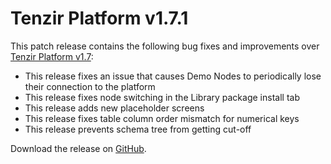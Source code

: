 # Tenzir Platform v1.7.1

This patch release contains the following bug fixes and improvements over [Tenzir Platform v1.7](https://github.com/tenzir/platform/releases/tag/v1.7.0):

* This release fixes an issue that causes Demo Nodes to periodically lose their connection to the platform
* This release fixes node switching in the Library package install tab
* This release adds new placeholder screens
* This release fixes table column order mismatch for numerical keys
* This release prevents schema tree from getting cut-off

Download the release on [GitHub](https://github.com/tenzir/platform/releases/tag/v1.7.1).
